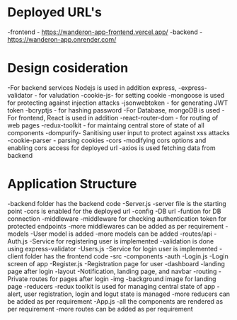 # Deployed URL's
 -frontend 
    - https://wanderon-app-frontend.vercel.app/
-backend
    - https://wanderon-app.onrender.com/
# Design cosideration
-For backend services Nodejs is used in addition express,
 -express-validator - for valudation
 -cookie-js- for setting cookie 
 -mongoose is used for protecting against injection attacks
 -jsonwebtoken - for generating JWT token 
 -bcryptjs - for hashing password
-For Database, mongoDB is used
-For frontend, React is used in addition 
 -react-router-dom - for routing of web pages
 -redux-toolkit - for maintaing central store of state of all components
 -dompurify- Sanitising user input to protect against xss attacks
 -cookie-parser - parsing cookies
 -cors -modifying cors options and enabling cors access for deployed url
 -axios is used fetching data from backend

# Application Structure
-backend folder has the backend code
    -Server.js
        -server file is the starting point
        -cors is enabled for the deployed url
    -config
        -DB url
        -funtion for DB connection
    -middleware
        -middleware for checking authentication token for protected endpoints
        -more middlewares can be added as per requirement
    -models
        -User model is added
        -more models can be added
    -routes/api
        -Auth.js
            -Service for registering user is implemented
            -validation is done using express-validator
        -Users.js
            -Service for login user is implemented
-client folder has the frontend code
    -src
        -components
            -auth
                -Login.js
                    -Login screen of app
                -Register.js
                    -Registration page for user
            -dashboard
                -landing page after login
            -layout
                -Notification, landing page, and navbar
            -routing
                -Private routes for pages after login
            -img
                -background image for landing page
            -reducers
                -redux toolkit is used for managing central state of app
                -alert, user registration, login and logut state is managed
                -more reducers can be added as per requirement
            -App.js
                -all the components are rendered as per requirement
                -more routes can be added as per requirement
             
